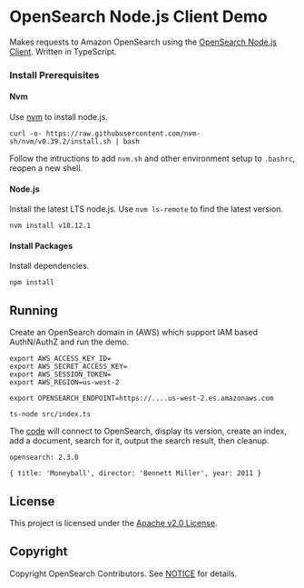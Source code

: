 # OpenSearch Node.js Client Demo

Makes requests to Amazon OpenSearch using the [OpenSearch Node.js Client](https://github.com/opensearch-project/opensearch-js). Written in TypeScript.

### Install Prerequisites

#### Nvm

Use [nvm](https://github.com/nvm-sh/nvm#installation-and-update) to install node.js.

```
curl -o- https://raw.githubusercontent.com/nvm-sh/nvm/v0.39.2/install.sh | bash
```

Follow the intructions to add `nvm.sh` and other environment setup to `.bashrc`, reopen a new shell.

#### Node.js

Install the latest LTS node.js. Use `nvm ls-remote` to find the latest version. 

```
nvm install v18.12.1
```

#### Install Packages

Install dependencies.

```
npm install
```

## Running

Create an OpenSearch domain in (AWS) which support IAM based AuthN/AuthZ and run the demo.

```
export AWS_ACCESS_KEY_ID=
export AWS_SECRET_ACCESS_KEY=
export AWS_SESSION_TOKEN=
export AWS_REGION=us-west-2

export OPENSEARCH_ENDPOINT=https://....us-west-2.es.amazonaws.com

ts-node src/index.ts
```

The [code](src/index.ts) will connect to OpenSearch, display its version, create an index, add a document, search for it, output the search result, then cleanup.

```
opensearch: 2.3.0

{ title: 'Moneyball', director: 'Bennett Miller', year: 2011 }
```

## License 

This project is licensed under the [Apache v2.0 License](LICENSE.txt).

## Copyright

Copyright OpenSearch Contributors. See [NOTICE](NOTICE.txt) for details.
